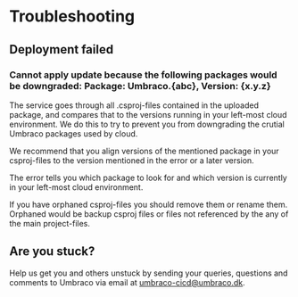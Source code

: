 # Troubleshooting

## Deployment failed

### Cannot apply update because the following packages would be downgraded: Package: Umbraco.{abc}, Version: {x.y.z}

The service goes through all .csproj-files contained in the uploaded package, and compares that to the versions running in your left-most cloud environment.
We do this to try to prevent you from downgrading the crutial Umbraco packages used by cloud.

We recommend that you align versions of the mentioned package in your csproj-files to the version mentioned in the error or a later version. 

The error tells you which package to look for and which version is currently in your left-most cloud environment.

If you have orphaned csproj-files you should remove them or rename them. 
Orphaned would be backup csproj files or files not referenced by the any of the main project-files.

## Are you stuck?

Help us get you and others unstuck by sending your queries, questions and comments to Umbraco via email at [umbraco-cicd@umbraco.dk](mailto:umbraco-cicd@umbraco.dk).
